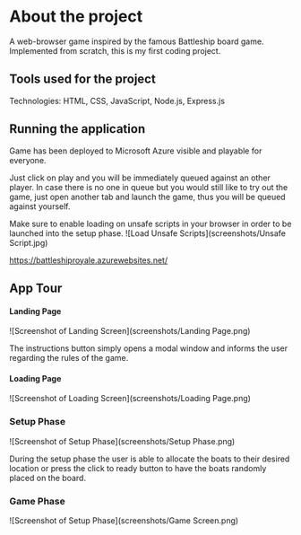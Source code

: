 # About the project
A web-browser game inspired by the famous Battleship board game. 
Implemented from scratch, this is my first coding project.

## Tools used for the project 
Technologies: HTML, CSS, JavaScript, Node.js, Express.js 

## Running the application
Game has been deployed to Microsoft Azure visible and playable for everyone.

Just click on play and you will be immediately queued against an other player. In case there is no one in queue
but you would still like to try out the game, just open another tab and launch the game,
thus you will be queued against yourself.

Make sure to enable loading on unsafe scripts in your browser in order to be launched into the setup phase.
![Load Unsafe Scripts](screenshots/Unsafe Script.jpg)

https://battleshiproyale.azurewebsites.net/

## App Tour
#### Landing Page
![Screenshot of Landing Screen](screenshots/Landing Page.png)

The instructions button simply opens a modal window and informs the user regarding the rules of the game.

#### Loading Page   
![Screenshot of Loading Screen](screenshots/Loading Page.png)


### Setup Phase
![Screenshot of Setup Phase](screenshots/Setup Phase.png) 

During the setup phase the user is able to allocate the boats to their desired location or 
press the click to ready button to have the boats randomly placed on the board.

### Game Phase
![Screenshot of Setup Phase](screenshots/Game Screen.png)